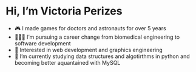 # Hi, I’m Victoria Perizes
- 🎮 I made games for doctors and astronauts for over 5 years 
- 👩🏼‍🎓 I’m pursuing a career change from biomedical engineering to software development
- 👀 Interested in web development and graphics engineering
- 📖 I’m currently studying data structures and algotirthms in python and becoming better aquantained with MySQL

<!---
vperizes/vperizes is a ✨ special ✨ repository because its `README.md` (this file) appears on your GitHub profile.
You can click the Preview link to take a look at your changes.
--->
